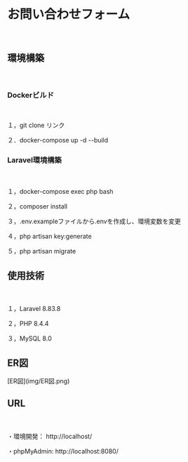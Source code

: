 <h1>お問い合わせフォーム</h1>

<br>
<h2>環境構築</h2>
<br>

<h3>Dockerビルド</h3>
<br>

１，git clone リンク　


２．docker-compose up -d --build　
<br>




<h3>Laravel環境構築</h3>　
<br>

１，docker-compose exec php bash　　


２，composer install　


３，.env.exampleファイルから.envを作成し、環境変数を変更　


４，php artisan key:generate　


５，php artisan migrate　





<h2>使用技術</h2>　
<br>

１，Laravel 8.83.8　　


２，PHP 8.4.4　


３，MySQL 8.0　
<br>

<h2>ER図</h2>
[ER図](img/ER図.png)


<h2>URL</h2>　　
<br>

・環境開発：  http://localhost/　


・phpMyAdmin:  http://localhost:8080/　　
